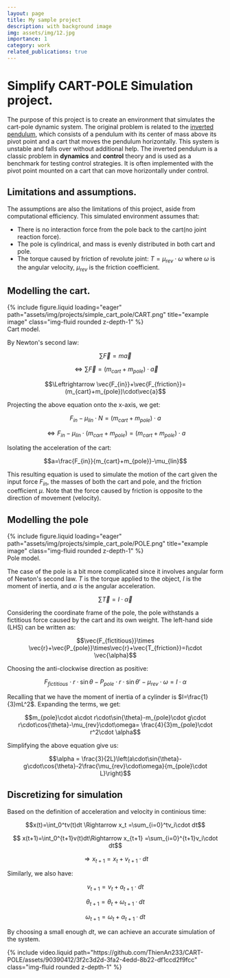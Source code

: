 ```yaml
---
layout: page
title: My sample project
description: with background image
img: assets/img/12.jpg
importance: 1
category: work
related_publications: true
---
```


# Simplify CART-POLE Simulation project.

The purpose of this project is to create an environment that simulates the cart-pole dynamic system. The original problem is related to the [inverted pendulum](https://en.wikipedia.org/wiki/Inverted_pendulum), which consists of a pendulum with its center of mass above its pivot point and a cart that moves the pendulum horizontally. This system is unstable and falls over without additional help. The inverted pendulum is a classic problem in **dynamics** and **control** theory and is used as a benchmark for testing control strategies. It is often implemented with the pivot point mounted on a cart that can move horizontally under control.

## Limitations and assumptions.

The assumptions are also the limitations of this project, aside from computational efficiency. This simulated environment assumes that:
* There is no interaction force from the pole back to the cart(no joint reaction force).
* The pole is cylindrical, and mass is evenly distributed in both cart and pole.
* The torque caused by friction of revolute joint: $T=\mu_{rev}\cdot \omega$ where $\omega$ is the angular velocity, $\mu_{rev}$ is the friction coefficient.

## Modelling the cart.

<div class="row">
    <div class="col-sm mt-3 mt-md-0">
        {% include figure.liquid loading="eager" path="assets/img/projects/simple_cart_pole/CART.png" title="example image" class="img-fluid rounded z-depth-1" %}
    </div>
</div>
<div class="caption">
    Cart model.
</div>

By Newton's second law:

$$\sum\vec{F}=m\vec{a}$$

$$\Leftrightarrow\sum\vec{F}=(m_{cart}+m_{pole})\cdot\vec{a}$$

$$\Leftrightarrow \vec{F_{in}}+\vec{F_{friction}}=(m_{cart}+m_{pole})\cdot\vec{a}$$

Projecting the above equation onto the x-axis, we get:

$$F_{in}-\mu_{lin}\cdot N=(m_{cart}+m_{pole})\cdot a$$

$$\Leftrightarrow F_{in}-\mu_{lin}\cdot (m_{cart}+m_{pole})=(m_{cart}+m_{pole})\cdot a$$

Isolating the acceleration of the cart:

$$a=\frac{F_{in}}{m_{cart}+m_{pole}}-\mu_{lin}$$

This resulting equation is used to simulate the motion of the cart given the input force $F_{in}$, the masses of both the cart and pole, and the friction coefficient $\mu$. Note that the force caused by friction is opposite to the direction of movement (velocity).

## Modelling the pole

<div class="row">
    <div class="col-sm mt-3 mt-md-0">
        {% include figure.liquid loading="eager" path="assets/img/projects/simple_cart_pole/POLE.png" title="example image" class="img-fluid rounded z-depth-1" %}
    </div>
</div>
<div class="caption">
    Pole model.
</div>

The case of the pole is a bit more complicated since it involves angular form of Newton's second law. $T$ is the torque applied to the object, $I$ is the moment of inertia, and $\alpha$ is the angular acceleration.

$$ \sum \vec{T}=I\cdot \vec{\alpha}$$

Considering the coordinate frame of the pole, the pole withstands a fictitious force caused by the cart and its own weight. The  left-hand side (LHS) can be written as:

$$\vec{F_{fictitious}}\times \vec{r}+\vec{P_{pole}}\times\vec{r}+\vec{T_{friction}}=I\cdot \vec{\alpha}$$

Choosing the anti-clockwise direction as positive:

$$F_{fictitious}\cdot r\cdot\sin{\theta}-P_{pole}\cdot r\cdot\sin{\theta'}-\mu_{rev}\cdot\omega=I\cdot \alpha$$

Recalling that we have the moment of inertia of a cylinder is $I=\frac{1}{3}mL^2$. Expanding the terms, we get:

$$m_{pole}\cdot a\cdot r\cdot\sin{\theta}-m_{pole}\cdot g\cdot r\cdot\cos{\theta}-\mu_{rev}\cdot\omega= \frac{4}{3}m_{pole}\cdot r^2\cdot \alpha$$

Simplifying the above equation give us:

$$\alpha = \frac{3}{2L}\left(a\cdot\sin{\theta}-g\cdot\cos{\theta}-2\frac{\mu_{rev}\cdot\omega}{m_{pole}\cdot L}\right)$$

## Discretizing for simulation
Based on the definition of acceleration and velocity in continious time:

$$x(t)=\int_0^tv(t)dt \Rightarrow x_t =\sum_{i=0}^tv_i\cdot dt$$

$$ x(t+1)=\int_0^{t+1}v(t)dt\Rightarrow x_{t+1} =\sum_{i=0}^{t+1}v_i\cdot dt$$

$$\Rightarrow x_{t+1}=x_t+v_{t+1}\cdot dt$$

Similarly, we also have:

$$v_{t+1}=v_t+a_{t+1}\cdot dt$$

$$\theta_{t+1}=\theta_t+\omega_{t+1}\cdot dt$$

$$\omega_{t+1}=\omega_t+\alpha_{t+1}\cdot dt$$

By choosing a small enough $dt$, we can achieve an accurate simulation of the system.


<div class="row mt-3">
    <div class="col-sm mt-3 mt-md-0">
        {% include video.liquid path="https://github.com/ThienAn233/CART-POLE/assets/90390412/3f2c3d2d-3fa2-4edd-8b22-df1ccd2f9fcc" class="img-fluid rounded z-depth-1" %}
    </div>
</div>